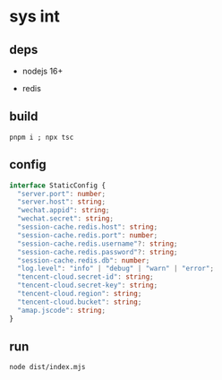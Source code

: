 # sys int

## deps

- nodejs 16+

- redis

## build

```
pnpm i ; npx tsc
```

## config

```ts
interface StaticConfig {
  "server.port": number;
  "server.host": string;
  "wechat.appid": string;
  "wechat.secret": string;
  "session-cache.redis.host": string;
  "session-cache.redis.port": number;
  "session-cache.redis.username"?: string;
  "session-cache.redis.password"?: string;
  "session-cache.redis.db": number;
  "log.level": "info" | "debug" | "warn" | "error";
  "tencent-cloud.secret-id": string;
  "tencent-cloud.secret-key": string;
  "tencent-cloud.region": string;
  "tencent-cloud.bucket": string;
  "amap.jscode": string;
}
```

## run

```bash
node dist/index.mjs
```
